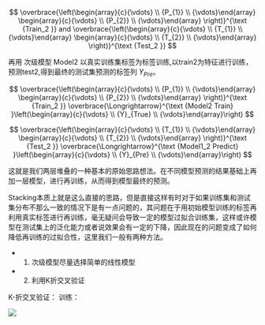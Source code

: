 $$
\overbrace{\left(\begin{array}{c}{\vdots} \\ {P_{1}} \\ {\vdots}\end{array} \begin{array}{c}{\vdots} \\ {P_{2}} \\ {\vdots}\end{array} \right)}^{\text {Train_2 }}  
and 
\overbrace{\left(\begin{array}{c}{\vdots} \\ {T_{1}} \\ {\vdots}\end{array} \begin{array}{c}{\vdots} \\ {T_{2}} \\ {\vdots}\end{array} \right)}^{\text {Test_2 }}
$$

再用 次级模型 Model2 以真实训练集标签为标签训练,以train2为特征进行训练，预测test2,得到最终的测试集预测的标签列 $Y_{Pre}$。

$$
\overbrace{\left(\begin{array}{c}{\vdots} \\ {P_{1}} \\ {\vdots}\end{array} \begin{array}{c}{\vdots} \\ {P_{2}} \\ {\vdots}\end{array} \right)}^{\text {Train_2 }} \overbrace{\Longrightarrow}^{\text {Model2 Train} }\left(\begin{array}{c}{\vdots} \\ {Y}_{True} \\ {\vdots}\end{array}\right)
$$

$$
\overbrace{\left(\begin{array}{c}{\vdots} \\ {T_{1}} \\ {\vdots}\end{array} \begin{array}{c}{\vdots} \\ {T_{2}} \\ {\vdots}\end{array} \right)}^{\text {Test_2 }} \overbrace{\Longrightarrow}^{\text {Model1_2 Predict} }\left(\begin{array}{c}{\vdots} \\ {Y}_{Pre} \\ {\vdots}\end{array}\right)
$$

这就是我们两层堆叠的一种基本的原始思路想法。在不同模型预测的结果基础上再加一层模型，进行再训练，从而得到模型最终的预测。

Stacking本质上就是这么直接的思路，但是直接这样有时对于如果训练集和测试集分布不那么一致的情况下是有一点问题的，其问题在于用初始模型训练的标签再利用真实标签进行再训练，毫无疑问会导致一定的模型过拟合训练集，这样或许模型在测试集上的泛化能力或者说效果会有一定的下降，因此现在的问题变成了如何降低再训练的过拟合性，这里我们一般有两种方法。
* 1. 次级模型尽量选择简单的线性模型
* 2. 利用K折交叉验证

K-折交叉验证：
训练：

![](http://jupter-oss.oss-cn-hangzhou.aliyuncs.com/public/files/image/2326541042/1584448819632_YvJOXMk02P.jpg)
